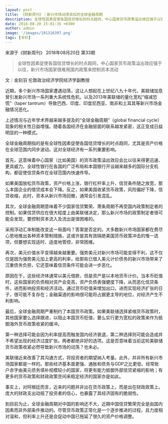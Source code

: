 ```yaml
---
layout: post
title: 《财新周刊》｜新兴市场动荡背后的全球金融周期
description: 全球性因素促使各国信贷增长的时点趋同，中心国家货币政策溢出效应强于以往，新兴市场国家很难用国内政策来控制资本流动
date: 2018-08-20 15:01:35 +0300
author: admin
image: '/images/101316397.png'
tags: [专栏]
---
```

来源于《财新周刊》 2018年08月20日 第33期

> 全球性因素促使各国信贷增长的时点趋同，中心国家货币政策溢出效应强于以往，新兴市场国家很难用国内政策来控制资本流动


文｜金刻羽
伦敦政治经济学院经济学副教授

近期，多个新兴市场国家遭遇动荡，这让人想起在上世纪八九十年代，美联储加息曾引发新兴市场一系列重大系统性危机，以及2013年美联储的量化宽松“缩减恐慌”（taper tantrum）导致巴西、印度、印度尼西亚、南非和土耳其等新兴市场金融情况恶化。

上述情况与近年学术界越来越多提及的“全球金融周期”（global financial cycle）现象的相关性日益增强。随着各国经济在金融层面的联系越发紧密，这正变成日益明显的一种模式。

全球金融周期指的是有全球性因素促使各国信贷增长的时点趋同，尤其是资产价格在全球范围内同步波动。这对全球经济有一系列重要影响。

首先，这意味着中心国家（比如美国）的货币政策溢出效应会比以往来得更迅速、更具威力。全球性银行在各国的广泛布局和本国银行开设越来越多的国际分支机构，都促使信贷条件在全球范围内快速传导。

如果美国放松货币政策，资产价格上涨，银行杠杆率上升，信贷条件随之放宽，那么本国企业的借贷成本会下降。反之，如果美国收紧货币政策，风险偏好下降，信贷收缩，此时，资本从新兴市场回撤，通常会引发混乱。

其次，全球金融周期意味着不少国家信贷繁荣、萧条周期不再受国内政策制定者的控制。如果信贷供应在很大程度上由美联储决定，那么新兴市场的政策制定者很可能会发现，要控制资本流入及流出是很困难的。

采用浮动汇率制能改变这一局面吗？答案是否定的。大多数新兴市场国家都在费尽心思地推出各种资本管制措施，这或许是其有效隔绝美国货币政策冲击的惟一选项，但要想实现适时、适度地管控，非常困难。

再次，美元价值水平变得越来越重要。强势美元对新兴市场可能变得不利，这不仅仅是因为强势美元加上更高的利率，给那些已借入美元计价债务的新兴市场带来了沉重债务负担，它还意味着信贷条件可能会进一步恶化。

原因在于，这些经济体通常以美元借款，但是资产是以本地货币计价。当本币贬值时，这些国家的负债相对资产会变高，资产负债表强健度下降，从而恶化信贷条件，进而影响投资和经济活动。通过货币贬值来增加出口，进而实现经济扩张的日子，很可能不复存在；金融渠道的影响很可能将占据更主导的地位，对经济产生不利影响。

最后，全球金融周期严重制约了本国货币政策。如果美联储选择紧缩货币政策时，其他国家要么选择跟进，以阻止本国货币贬值，要么实行更为宽松的政策来作为抵御海外货币政策收紧的缓冲。

第一种选择可能会因为利率提高而触发国内经济衰退，第二种选择则可能会造成并不希望出现的经济过度扩张。两者都绝非好的选项。这是否意味着当前这轮美联储货币政策收紧必然导致新兴市场的动荡？也未必。

美联储近来改善了其沟通方式，将投资者的期望纳入考量。此外，并非所有新兴市场国家都是一样的。那些经济基本面更强、通胀和债务与GDP之比更低、经常账户赤字由美元债务填补规模较小的国家，将更有能力抵御外部信贷紧缩的影响；有更多的货币政策和财政政策空间来稳定经济的国家亦是如此。

事实上，对阿根廷而言，近来的问题并非出在货币政策上，而是出在财政政策上。庞大的财政支出动摇了投资者的信心，也暴露了其经济固有的脆弱性。

到目前为止，全球金融周期对中国的影响还不大，近期中国信贷繁荣完全是由国内因素而非外部条件推动的。尽管货币政策正常化是一个逐步推进的过程，且力度相对温和，但利率上升还是会促动中国已拖延了很久的资产价格调整。
